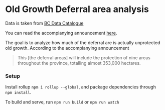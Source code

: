 # Old Growth Deferral area analysis
Data is taken from [BC Data Catalogue](https://catalogue.data.gov.bc.ca/dataset/fadm-designated-areas#edc-pow)

You can read the accompianying announcement [here](https://news.gov.bc.ca/releases/2020FLNR0058-001711).

The goal is to analyze how much of the deferral are is actually unprotected old growth.  According to the accompianying announcement
> This [the deferral areas] will include the protection of nine areas throughout the province, totalling almost 353,000 hectares.

### Setup

Install rollup `npm i rollup --global`, and package dependencies through `npm install`.  

To build and serve, run `npm run build` or `npm run watch`
